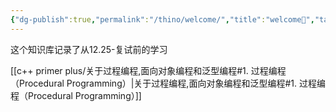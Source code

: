 ```yaml
---
{"dg-publish":true,"permalink":"/thino/welcome/","title":"welcome🥳","tags":["日记","gardenEntry","gardenEntry","gardenEntry","gardenEntry","gardenEntry","gardenEntry","gardenEntry","gardenEntry"]}
---
```




这个知识库记录了从12.25-复试前的学习

[[c++ primer plus/关于过程编程,面向对象编程和泛型编程#1. 过程编程（Procedural Programming）\|关于过程编程,面向对象编程和泛型编程#1. 过程编程（Procedural Programming）]]
